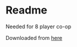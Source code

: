 # Readme

Needed for 8 player co-op

Downloaded from [here](https://forums.alliedmods.net/showpost.php?p=2718792&postcount=36)
